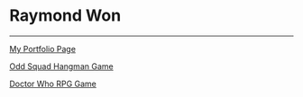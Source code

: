 # Raymond Won
-----------------------------------------

[My Portfolio Page](
https://raywon123.github.io/portfolio.html )

[Odd Squad Hangman Game](
https://raywon123.github.io/Word-Guess-Game/ )

[Doctor Who RPG Game](
https://raywon123.github.io/unit-4-game/ )



